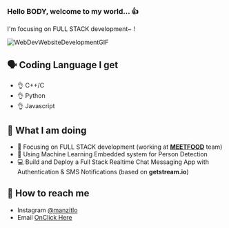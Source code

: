 ###  Hello BODY, welcome to my world... 👍

I'm focusing on FULL STACK development~ !

![WebDevWebsiteDevelopmentGIF](https://user-images.githubusercontent.com/100318920/197442861-8d8ec35f-5a96-468f-8790-92e14fb6cdc8.gif)


## 🗣️ Coding Language I get

- 👌  C++/C
- 👌  Python
- 👌  Javascript


## 🚩 What I am doing


- 🏅 Focusing on FULL STACK development (working at [**MEETFOOD**](https://meetfood.us/) team)
- 📌 Using Machine Learning Embedded system for Person Detection
- 💻 Build and Deploy a Full Stack Realtime Chat Messaging App with Authentication & SMS Notifications (based on **getstream.io**)


## 📢 How to reach me

- Instagram [@manzitlo](https://www.instagram.com/manzitlo/)
- Email [OnClick Here](mailto:hellolwz1120@gmail.com)
